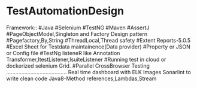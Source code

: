 # TestAutomationDesign
Framework::
#Java
#Selenium
#TestNG
#Maven
#AssertJ
#PageObjectModel,Singleton and Factory Design pattern
#Pagefactory,By,String
#ThreadLocal,Thread safety
#Extent Reports-5.0.5
#Excel Sheet for Testdata maintainence(Data provider)
#Property or JSON or Config file
#TestNg listeneR like Annotation Transformer,ItestListener,IsuiteListener
#Running test in cloud or dockerized selenium Grid.
#Parallel CrossBrowser Testing
........................................
Real time dashboard with ELK Images
Sonarlint to write clean code
Java8-Method references,Lambdas,Stream
